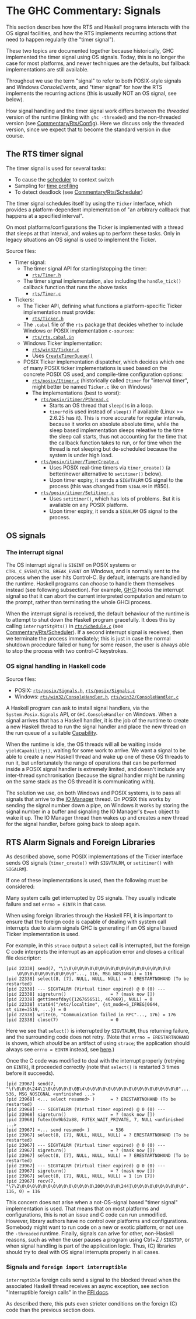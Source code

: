 # The GHC Commentary: Signals


This section describes how the RTS and Haskell programs interacts with the OS signal facilities, and how the RTS implements recurring actions that need to happen regularly (the "timer signal").


These two topics are documented together because historically, GHC implemented the timer signal using OS signals.  Today, this is no longer the case for most platforms, and newer techniques are the defaults, but fallback implementations are still available.


Throughout we use the term "signal" to refer to both POSIX-style signals and Windows *ConsoleEvents*, and "timer signal" for how the RTS implements the recurring actions (this is usually NOT an OS signal, see below).


How signal handling and the timer signal work differs between the *threaded* version of the runtime (linking with `ghc -threaded`) and the non-threaded version (see [Commentary/Rts/Config](commentary/rts/config)).  Here we discuss only the threaded version, since we expect that to become the standard version in due course.


## The RTS timer signal

The timer signal is used for several tasks:

- To cause the [scheduler](commentary/rts/scheduler) to context switch
- Sampling for [time profiling](commentary/profiling)
- To detect deadlock (see [Commentary/Rts/Scheduler](commentary/rts/scheduler))

The timer signal schedules itself by using the `Ticker` interface, which provides a platform-dependent implementation of "an arbitrary callback that happens at a specified interval".

On most platforms/configurations the Ticker is implemented with a thread that sleeps at that interval, and wakes up to perform these tasks. Only in legacy situations an OS signal is used to implement the Ticker.

Source files:

- Timer signal:
  - The timer signal API for starting/stopping the timer:
    - [`rts/Timer.h`](https://gitlab.haskell.org/ghc/ghc/blob/master/rts/Timer.h)
  - The timer signal implementation, also including the `handle_tick()` callback function that runs the above tasks
    - [`rts/Timer.c`](https://gitlab.haskell.org/ghc/ghc/blob/master/rts/Timer.c)
- Tickers:
  - The Ticker API, defining what functions a platform-specific Ticker implementation must provide:
    - [`rts/Ticker.h`](https://gitlab.haskell.org/ghc/ghc/blob/master/rts/Ticker.h)
  - The `.cabal` file of the `rts` package that decides whether to include Windows or POSIX implementation `c-sources`:
    - [`rts/rts.cabal.in`](https://gitlab.haskell.org/ghc/ghc/blob/master/rts/rts.cabal.in)
  - Windows Ticker implementation:
    - [`rts/win32/Ticker.c`](https://gitlab.haskell.org/ghc/ghc/blob/master/rts/win32/Ticker.c)
    - Uses [`CreateTimerQueue()`](https://docs.microsoft.com/en-us/windows/win32/sync/using-timer-queues)
  - POSIX Ticker implementation dispatcher, which decides which one of many POSIX ticker implementations is used based on the concrete POSIX OS used, and compile-time configuration options:
    - [`rts/posix/Itimer.c`](https://gitlab.haskell.org/ghc/ghc/blob/master/rts/posix/Itimer.c) (historically called `Itimer` for "interval timer", might better be named `Ticker.c` like on Windows)
    - The implementations (best to worst):
      - [`rts/posix/itimer/Pthread.c`](https://gitlab.haskell.org/ghc/ghc/blob/master/rts/posix/itimer/Pthread.c)
        - Starts an OS thread that `sleep()`s in a loop.
        - `timerfd` is used instead of `sleep()` if available (Linux >= 2.6.25 has it).
          This is more accurate for regular intervals, because it works on absolute absolute time, while the sleep based implementation sleeps releative to the time the sleep call starts, thus not accounting for the time that the callback function takes to run, or for time when the thread is not sleeping but de-scheduled because the system is under high load.
      - [`rts/posix/itimer/TimerCreate.c`](https://gitlab.haskell.org/ghc/ghc/blob/master/rts/posix/itimer/TimerCreate.c)
        - Uses POSIX real-time timers via `timer_create()` (a better/newer alternative to `setitimer()` below).
        - Upon timer expiry, it sends a `SIGVTALRM` OS signal to the process (this was changed from `SIGALRM` in #850).
      - [`rts/posix/itimer/Setitimer.c`](https://gitlab.haskell.org/ghc/ghc/blob/master/rts/posix/itimer/Setitimer.c)
        - Uses `setitimer()`, which has lots of problems. But it is available on any POSIX platform.
        - Upon timer expiry, it sends a `SIGALRM` OS signal to the process.


## OS signals

### The interrupt signal


The OS interrupt signal is `SIGINT` on POSIX systems or `CTRL_C_EVENT/CTRL_BREAK_EVENT` on Windows, and is normally sent to the process when the user hits Control-C.   By default, interrupts are handled by the runtime.  Haskell programs can choose to handle them themselves instead (see following subsection).  For example, [GHCi](commentary/compiler/backends/GHCi) hooks the interrupt signal so that it can abort the current interpreted computation and return to the prompt, rather than terminating the whole GHCi process.


When the interrupt signal is received, the default behaviour of the runtime is to attempt to shut down the Haskell program gracefully.  It does this by calling `interruptStgRts()` in [`rts/Schedule.c`](https://gitlab.haskell.org/ghc/ghc/blob/master/rts/Schedule.c) (see [Commentary/Rts/Scheduler](commentary/rts/scheduler#shutting-down)).  If a second interrupt signal is received, then we terminate the process immediately; this is just in case the normal shutdown procedure failed or hung for some reason, the user is always able to stop the process with two control-C keystrokes.

### OS signal handling in Haskell code


Source files:

- POSIX: [`rts/posix/Signals.h`](https://gitlab.haskell.org/ghc/ghc/blob/master/rts/posix/Signals.h), [`rts/posix/Signals.c`](https://gitlab.haskell.org/ghc/ghc/blob/master/rts/posix/Signals.c)
- Windows: [`rts/win32/ConsoleHandler.h`](https://gitlab.haskell.org/ghc/ghc/blob/master/rts/win32/ConsoleHandler.h), [`rts/win32/ConsoleHandler.c`](https://gitlab.haskell.org/ghc/ghc/blob/master/rts/win32/ConsoleHandler.c)


A Haskell program can ask to install signal handlers, via the `System.Posix.Signals` API, or `GHC.ConsoleHandler` on Windows.  When a signal arrives that has a Haskell handler, it is the job of the runtime to create a new Haskell thread to run the signal handler and place the new thread on the run queue of a suitable [Capability](commentary/rts/scheduler#capabilities).


When the runtime is idle, the OS threads will all be waiting inside `yieldCapability()`, waiting for some work to arrive.  We want a signal to be able to create a new Haskell thread and wake up one of these OS threads to run it, but unfortunately the range of operations that can be performed inside a POSIX signal handler is extremely limited, and doesn't include any inter-thread synchronisation (because the signal handler might be running on the same stack as the OS thread it is communicating with).


The solution we use, on both Windows and POSIX systems, is to pass all signals that arrive to the [IO Manager](commentary/rts/io-manager) thread.  On POSIX this works by sending the signal number down a pipe, on Windows it works by storing the signal number in a buffer and signaling the IO Manager's `Event` object to wake it up.  The IO Manager thread then wakes up and creates a new thread for the signal handler, before going back to sleep again.

## RTS Alarm Signals and Foreign Libraries

As described above, some POSIX implementations of the Ticker interface sends OS signals (`timer_create()` with `SIGVTALRM`, or `setitimer()` with `SIGALRM`).

If one of these implementations is used, then the following must be considered:

Many system calls get interrupted by OS signals. They usually indicate failure and set `errno = EINTR` in that case.

When using foreign libraries through the Haskell FFI, it is important
to ensure that the foreign code is capable of dealing with system call
interrupts due to alarm signals GHC is generating if an OS signal based
Ticker implementation is used.


For example, in this `strace` output
a `select` call is interrupted, but the foreign C code interprets the
interrupt as an application error and closes a critical file
descriptor:

```wiki
[pid 22338] send(7, "\1\0\0\0\0\0\0\0\0\0\0\0\0\0\0\0\0\0\0\0\0
    \0\0\0\0\0\0\0\0\0\0\0"..., 116, MSG_NOSIGNAL) = 116
[pid 22338] select(8, [7], NULL, NULL, NULL) = ? ERESTARTNOHAND (To be restarted)
[pid 22338] --- SIGVTALRM (Virtual timer expired) @ 0 (0) ---
[pid 22338] sigreturn()                 = ? (mask now [])
[pid 22338] gettimeofday({1267656511, 467069}, NULL) = 0
[pid 22338] stat64("/etc/localtime", {st_mode=S_IFREG|0644, st_size=3519, ...}) = 0
[pid 22338] write(6, "Communication failed in RPC"..., 176) = 176
[pid 22338] close(7)                    = 0
```

Here we see that `select()` is interrupted by `SIGVTALRM`, thus returning failure, and the surrounding code does not retry. (Note that `errno = ERESTARTNOHAND` is shown, which _should_ be an artifact of using `strace`; the application should always see `errno = EINTR` instead, see [here](https://groups.google.com/d/msg/fa.linux.kernel/OMPYfdmLhXs/iPbTjd6DjEsJ).)

Once the C code was modified to deal with the interrupt properly (retrying on `EINTR`), it
proceeded correctly (note that `select()` is restarted 3 times before it succeeds).

```wiki
[pid 23967] send(7, "\f\0\0\0\244\1\0\0\0\0\0\0B\4\0\0\0\0\0\0\0\0\0\0\0\0\0\0\0\0\0\0"..., 536, MSG_NOSIGNAL <unfinished ...>
[pid 23968] <... select resumed> )      = ? ERESTARTNOHAND (To be restarted)
[pid 23968] --- SIGVTALRM (Virtual timer expired) @ 0 (0) ---
[pid 23968] sigreturn()                 = ? (mask now [])
[pid 23968] futex(0x9b52a88, FUTEX_WAIT_PRIVATE, 7, NULL <unfinished ...>
[pid 23967] <... send resumed> )        = 536
[pid 23967] select(8, [7], NULL, NULL, NULL) = ? ERESTARTNOHAND (To be restarted)
[pid 23967] --- SIGVTALRM (Virtual timer expired) @ 0 (0) ---
[pid 23967] sigreturn()                 = ? (mask now [])
[pid 23967] select(8, [7], NULL, NULL, NULL) = ? ERESTARTNOHAND (To be restarted)
[pid 23967] --- SIGVTALRM (Virtual timer expired) @ 0 (0) ---
[pid 23967] sigreturn()                 = ? (mask now [])
[pid 23967] select(8, [7], NULL, NULL, NULL) = 1 (in [7])
[pid 23967] recv(7, "\7\2\0\0\0\0\0\0\0\0\0\0\0\0\0\0\200\0\0\0\244]\0\0\0\0\0\0\0\0\0\0"..., 116, 0) = 116
```

This concern does not arise when a not-OS-signal based "timer signal" implementation is used. That means that on most platforms and configurations, this is not an issue and C code can run unmodified. However, library authors have no control over platforms and configurations. Somebody might want to run code on a new or exotic platform, or not use the `-threaded` runtime. Finally, signals can arive for other, non-Haskell reasons, such as when the user pauses a program using Ctrl+Z / `SIGSTOP`, or when signal handling is part of the application logic. Thus, (C) libraries should try to deal with OS signal interrupts properly in all cases.


### Signals and `foreign import interruptible`

`interruptible` foreign calls send a signal to the blocked thread when the associated Haskell thread receives an async exception, see section "Interruptible foreign calls" in the [FFI docs](https://gitlab.haskell.org/ghc/ghc/blob/master/docs/users_guide/exts/ffi.rst).

As described there, this puts even stricter conditions on the foreign (C) code than the previous section does.